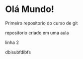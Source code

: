 # Olá Mundo!
Primeiro repositorio do curso de git

repositorio criado em uma aula

linha 2

dbisubfdibfs
